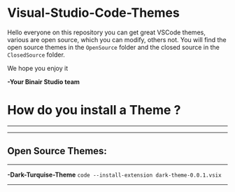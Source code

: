 # Visual-Studio-Code-Themes

Hello everyone on this repository you can get great VSCode themes, various are open source, which you can modify, others not. You will find the open source themes in the `OpenSource` folder and the closed source in the `ClosedSource` folder.

We hope you enjoy it

**-Your Binair Studio team**


# How do you install a Theme ?
****
****
## Open Source Themes:
****
**-Dark-Turquise-Theme**
```code --install-extension dark-theme-0.0.1.vsix```
****
